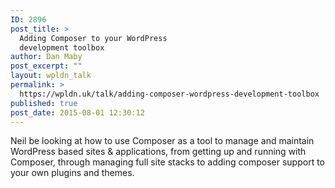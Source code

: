 ```yaml
---
ID: 2896
post_title: >
  Adding Composer to your WordPress
  development toolbox
author: Dan Maby
post_excerpt: ""
layout: wpldn_talk
permalink: >
  https://wpldn.uk/talk/adding-composer-wordpress-development-toolbox
published: true
post_date: 2015-08-01 12:30:12
---
```

Neil be looking at how to use Composer as a tool to manage and maintain WordPress based sites &amp; applications, from getting up and running with Composer, through managing full site stacks to adding composer support to your own plugins and themes.